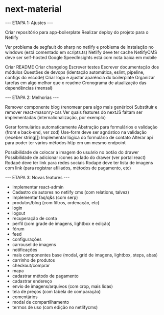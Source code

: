 # next-material

--- ETAPA 1: Ajustes ---

Criar repositório para app-boilerplate
Realizar deploy do projeto para o Netlify

Ver problema de segfault do sharp no netlify e problema de instalação no windows (está comentado em scripts.ts)
Netlify deve ter cache
NetlifyCMS deve ser self-hosted
Google SpeedInsights está com nota baixa em mobile

Criar README
Criar changelog
Escrever testes
Escrever documentação dos módulos
Questões de devops (identação automática, eslint, pipeline, configs do vscode)
Criar logo e ajustar aparência do boilerplate
Organizar tarefas em algo melhor que o readme
Cronograma de atualização das dependências (mensal)

--- ETAPA 2: Melhorias ---

Remover componente blog (renomear para algo mais genérico)
Substituir e remover react-masonry-css
Ver quais features do nextJS faltam ser implementadas (internalionalização, por exemplo)

Gerar formulários automaticamente
Abstração para formulários e validação (front e back-end, ver zod)
Use-form deve ser agnóstico na validação (receber string[])
Implementar lógica do formulário de contato
Alterar api para poder ter vários métodos http em um mesmo endpoint

Possibilidade de colocar a imagem do usuário no botão do drawer
Possibilidade de adicionar ícones ao lado do drawer (ver portal react)
Rodapé deve ter link para redes sociais
Rodapé deve ter lista de imagens com link (para registrar afiliados, métodos de pagamento, etc)

--- ETAPA 3: Novas features ---

- Implementar react-admin
- Cadastro de autores no netlify cms (com relations, talvez)
- Implementar faq/q&s (com serp)
- produtos/blog (com filtros, ordenação, etc)
- login
- logout
- recuperação de conta
- perfil (com grade de imagens, lightbox e edição)
- fórum
- feed
- configurações
- carrousel de imagens
- notificações
- mais componentes base (modal, grid de imagens, lightbox, steps, abas)
- carrinho de produtos
- checkout/comprar
- mapa
- cadastrar método de pagamento
- cadastrar endereço
- envio de imagens/arquivos (com crop, mais lidas)
- tela de preços (com tabela de comparação)
- comentários
- modal de compartilhamento
- termos de uso (com edição no netlifycms)
